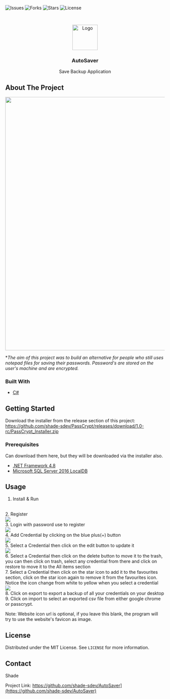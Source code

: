 <!--
*** Thanks for checking out the Best-README-Template. If you have a suggestion
*** that would make this better, please fork the repo and create a pull request
*** or simply open an issue with the tag "enhancement".
*** Thanks again! Now go create something AMAZING! :D
***
***
***
*** To avoid retyping too much info. Do a search and replace for the following:
*** github_username, repo_name, twitter_handle, email, project_title, project_description
-->



<!-- PROJECT SHIELDS -->
<!--
*** I'm using markdown "reference style" links for readability.
*** Reference links are enclosed in brackets [ ] instead of parentheses ( ).
*** See the bottom of this document for the declaration of the reference variables
*** for contributors-url, forks-url, etc. This is an optional, concise syntax you may use.
*** https://www.markdownguide.org/basic-syntax/#reference-style-links
-->
![Issues](https://img.shields.io/github/issues/shade-sdev/AutoSaver)
![Forks](https://img.shields.io/github/forks/shade-sdev/AutoSaver)
![Stars](https://img.shields.io/github/stars/shade-sdev/AutoSaver)
![License](https://img.shields.io/github/license/shade-sdev/AutoSaver)



<!-- PROJECT LOGO -->
<br />
<p align="center">
  <a href="https://github.com/shade-sdev/AutoSaver">
    <img src="https://i.imgur.com/Dfx3Omn.png" alt="Logo" width="80" height="80">
  </a>

  <h3 align="center">AutoSaver</h3>

  <p align="center">
    Save Backup Application
    <br />
 
  </p>
</p>



<!-- ABOUT THE PROJECT -->
## About The Project

<img src="https://i.imgur.com/c7QDEKo.png" width="1200px" height="800px">

**The aim of this project was to build an alternative for people who still uses notepad files for saving their passwords. Password's are stored on the user's machine and are encrypted.*


### Built With

* [C#](https://docs.microsoft.com/en-us/dotnet/csharp/)




<!-- GETTING STARTED -->
## Getting Started

Download the installer from the release section of this project: https://github.com/shade-sdev/PassCrypt/releases/download/1.0-rc/PassCrypt_Installer.zip

### Prerequisites

Can download them here, but they will be downloaded via the installer also.
* [.NET Framework 4.8](https://download.visualstudio.microsoft.com/download/pr/7afca223-55d2-470a-8edc-6a1739ae3252/abd170b4b0ec15ad0222a809b761a036/ndp48-x86-x64-allos-enu.exe)
* [Microsoft SQL Server 2016 LocalDB](https://download.microsoft.com/download/4/1/A/41AD6EDE-9794-44E3-B3D5-A1AF62CD7A6F/sql16_sp2_dlc/en-us/SqlLocalDB.msi)


<!-- USAGE EXAMPLES -->
## Usage

1. Install & Run
<br>
2. Register <br> <img src="https://i.imgur.com/IIGjOju.png">
<br>
3. Login with password use to register <br>  <img src="https://i.imgur.com/fC7ju3e.png">
<br>
4. Add Credential by clicking on the blue plus(+) button <br>  <img src="https://i.imgur.com/gCkyP5D.png">
<br>
5. Select a Credential then click on the edit button to update it <br> <img src="https://i.imgur.com/beJuFLF.png">
<br>
6. Select a Credential then click on the delete button to move it to the trash, you can then click on trash, select any credential from there and click on restore to move it to the All items section<br>
7. Select a Credential then click on the star icon to add it to the favourites section, click on the star icon again to remove it from the favourites icon. Notice the icon change from white to yellow when you select a credential <br> <img src="https://i.imgur.com/ds8whye.png"><br>
8. Click on export to export a backup of all your credentials on your desktop<br>
9. Click on import to select an exported csv file from either google chrome or passcrypt.<br>

Note: Website icon url is optional, if you leave this blank, the program will try to use the website's favicon as image.



<!-- LICENSE -->
## License

Distributed under the MIT License. See `LICENSE` for more information.



<!-- CONTACT -->
## Contact

Shade 

Project Link: https://github.com/shade-sdev/AutoSaver](https://github.com/shade-sdev/AutoSaver)










